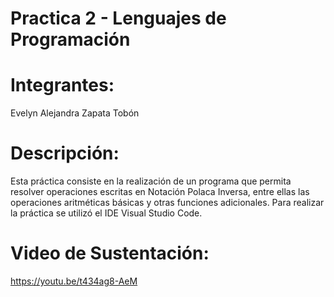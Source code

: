 # Practica 2 - Lenguajes de Programación
# Integrantes: 
Evelyn Alejandra Zapata Tobón
# Descripción: 
Esta práctica consiste en la realización de un programa que permita resolver operaciones escritas en Notación Polaca Inversa, entre ellas las operaciones aritméticas básicas y otras funciones adicionales.
Para realizar la práctica se utilizó el IDE Visual Studio Code.
# Video de Sustentación:
https://youtu.be/t434ag8-AeM

